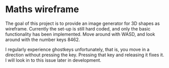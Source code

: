 # Maths wireframe

The goal of this project is to provide an image generator for 3D shapes as wireframe.
Currently the set-up is still hard coded, and only the basic functionality has been implemented.
Move around with WASD, and look around with the number keys 8462.

I regularly experience ghostkeys unfortunately, that is, you move in a direction without pressing
the key. Pressing that key and releasing it fixes it. I will look in to this issue later in development.

